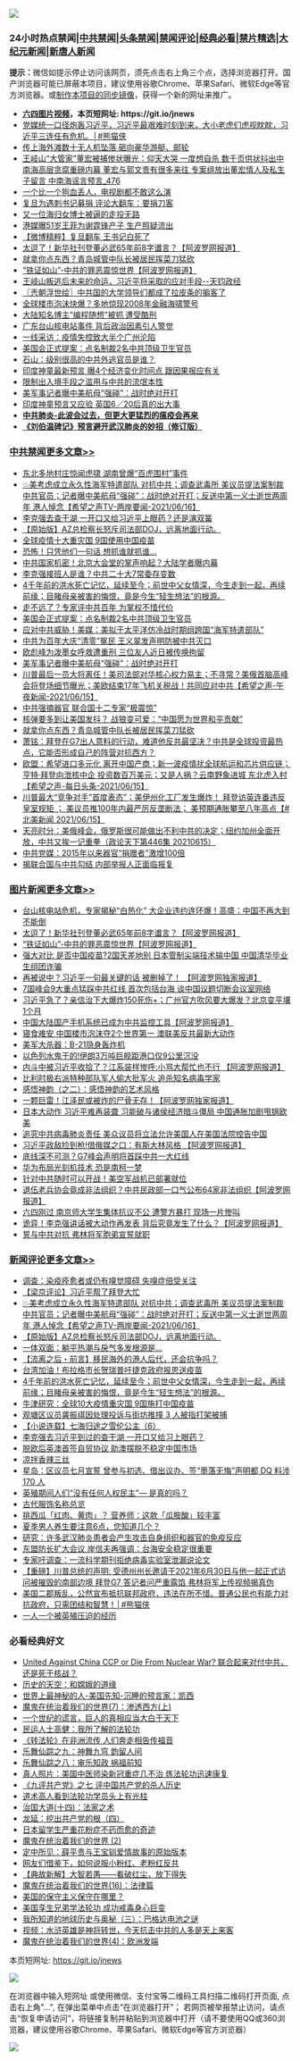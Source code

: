 ![](https://raw.githubusercontent.com/fqnews/bnews/master/64photo/fqnews-qr.jpg)

<div id="tt">
<h3>24小时热点禁闻|<a href="#%E4%B8%AD%E5%85%B1%E7%A6%81%E9%97%BB%E6%9B%B4%E5%A4%9A%E6%96%87%E7%AB%A0">中共禁闻</a>|<a href="#%E5%9B%BE%E7%89%87%E6%96%B0%E9%97%BB%E6%9B%B4%E5%A4%9A%E6%96%87%E7%AB%A0">头条禁闻</a>|<a href="#%E6%96%B0%E9%97%BB%E8%AF%84%E8%AE%BA%E6%9B%B4%E5%A4%9A%E6%96%87%E7%AB%A0">禁闻评论|<a href="#%E5%BF%85%E7%9C%8B%E7%BB%8F%E5%85%B8%E5%A5%BD%E6%96%87">经典必看|<a href="/video.md#%E7%A6%81%E7%89%87%E7%B2%BE%E9%80%89">禁片精选</a>|<a href="https://github.com/fqnews/djy/blob/master/gb/nf1351518.md#1">大纪元新闻</a>|<a href="https://github.com/fqnews/ntdtv/blob/master/gb/prog204.md#1">新唐人新闻</a></h3>
<div><b>提示：</b>微信如提示停止访问该网页，须先点击右上角三个点，选择浏览器打开。国产浏览器可能已屏蔽本项目，建议使用谷歌Chrome、苹果Safari、微软Edge等官方浏览器。或<a href="https://github.com/fqnews/bnews/blob/master/%E5%88%B6%E4%BD%9Cgit%E7%A6%81%E9%97%BB%E9%95%9C%E5%83%8F.md">制作本项目的同步镜像</a>，获得一个新的网址来推广。</div>
<ul>
<li><b><a href="http://d1.bdrive.tk/64.mp4" target="_blank">六四图片视频</a>，本页短网址: https://git.io/jnews</b></li>
<li><a href="/comments/20210615/1567415.md">党媒统一口径炮轰习近平，习近平最艰难时刻到来，大小老虎们虎视眈眈，习近平三连任有危机。│#熊猫侠</a></li>
<li><a href="/cbnews/20210615/1567372.md">传上海外滩数十无人机坠落 砸向豪华游艇、邮轮</a></li>
<li><a href="/comments/20210616/1567519.md">王岐山“大管家”董宏被捕惨状曝光：仰天大哭 一度想自杀 数千页供状抖出中南海高层贪腐重磅内幕 董宏与郭文贵有很多来往 专案组放出董宏情人及私生子留言 中南海谣言预言_476</a></li>
<li><a href="/cbnews/20210616/1567546.md">一个比一个狗血丢人，电视剧都不敢这么演</a></li>
<li><a href="/cbnews/20210616/1567521.md">复旦为遇刺书记募捐 评论大翻车：要捐刀客</a></li>
<li><a href="/cnnews/20210616/1567646.md">又一位海归女博士被逼的走投无路</a></li>
<li><a href="/yule/20210616/1567573.md">港媒曝51岁王菲为谢霆锋产子 生产照疑流出</a></li>
<li><a href="/comments/20210616/1567738.md">【微博精粹】复旦翻车 王书记白死了</a></li>
<li><a href="/topimagenews/20210616/1567809.md">太逗了！新华社刊登董必武65年前8字谶言？【阿波罗网报道】</a></li>
<li><a href="/cbnews/20210616/1567734.md">就拿你点东西？青岛城管中队长被居民挥菜刀猛砍</a></li>
<li><a href="/topimagenews/20210616/1567674.md">“铁证如山”-中共的罪恶震惊世界【阿波罗网报道】</a></li>
<li><a href="/bannedvideo/20210616/1567917.md">王岐山叛逃后未来的命运，习近平将采取的应对手段--天钧政经</a></li>
<li><a href="/ssgc/20210616/1567624.md">〖兲朝浮世绘〗中共国的大学领导们都成了拉皮条的掮客了</a></li>
<li><a href="/cnnews/20210616/1567459.md">全球楼市泡沫快爆？多地惊现2008年金融海啸警号</a></li>
<li><a href="/cbnews/20210615/1567381.md">大陆知名博主“编程随想”被抓 遭受酷刑</a></li>
<li><a href="/cnnews/20210616/1567528.md">广东台山核电站事件 背后政治因素引人警觉</a></li>
<li><a href="/cnnews/20210615/1567390.md">一线采访：疫情失控致大半个广州沦陷</a></li>
<li><a href="/cbnews/20210616/1567925.md">美国会正式提案：点名制裁2名中共顶级卫生官员</a></li>
<li><a href="/comments/20210616/1567723.md">石山：级别很高的中共外逃官员是谁？</a></li>
<li><a href="/cnnews/20210616/1567749.md">印度神童最新预言 曝4个经济变化时间点 跟因果报应有关</a></li>
<li><a href="/renquan/xgmyd/20210616/1567461.md">限制出入境手段之滥用与中共的流氓本性</a></li>
<li><a href="/cbnews/20210616/1567810.md">美军事记者曝中美航母“强碰”：战时绝对开打</a></li>
<li><a href="/worldnews/20210616/1567534.md">印度神童预言又应验 英国6／20后真的出大事</a></li>
<li><b><a href="/comments/20200211/1275071.md" target="_blank">中共肺炎-此波会过去，但更大更猛烈的瘟疫会再来</a></b></li>
<li><b><a href="/comments/20200207/1272816.md" target="_blank">《刘伯温碑记》预言避开武汉肺炎的妙招（修订版）</a></b></li>
</ul>
</div>

<div class="catlist">
<h3><a href="/cbnews/" target="_blank">中共禁闻</a><span><a href="/cbnews/" target="_blank" rel="nofollow">更多文章>></a></span></h3>
<ul>
<li><a href="/cbnews/20210616/1568056.md" target="_blank">东北多地村庄惊闻虎啸 湖南曾爆“百虎围村”事件</a></li>
<li><a href="/comments/20210616/1568037.md" target="_blank">💥美考虑成立永久性海军特遣部队 对抗中共；调查武毒所 美议员提法案制裁中共官员；记者曝中美航母“强碰”：战时绝对开打；反送中第一义士逝世两周年 港人悼念【希望之声TV-两岸要闻-2021/06/16】</a></li>
<li><a href="/cbnews/20210616/1568036.md" target="_blank">李克强去查干湖 一开口又给习近平上眼药？还是演双簧</a></li>
<li><a href="/comments/20210616/1568034.md" target="_blank">【原始版】AZ总检察长怒斥司法部DOJ，远离地面行动。</a></li>
<li><a href="/cbnews/20210616/1568001.md" target="_blank">全球疫情十大重灾国 9国使用中国疫苗</a></li>
<li><a href="/cbnews/20210616/1567964.md" target="_blank">恐怖！只凭他们一句话 想抓谁就抓谁…</a></li>
<li><a href="/cbnews/20210616/1567958.md" target="_blank">中共国家机密！北京大会堂的掌声响起？大陆学者曝内幕</a></li>
<li><a href="/cbnews/20210616/1567957.md" target="_blank">李克强接班人是谁？中共二十大7常委存变数</a></li>
<li><a href="/comments/20210616/1567956.md" target="_blank">4千年前的洪水死亡记忆，延续至今；前世中父女情深，今生走到一起，再续前缘；目睹母亲被害的悔恨，竟是今生“轻生想法”的根源。</a></li>
<li><a href="/cbnews/20210616/1567939.md" target="_blank">走不远了？专家评中共百年 为掌权不惜代价</a></li>
<li><a href="/cbnews/20210616/1567925.md" target="_blank">美国会正式提案：点名制裁2名中共顶级卫生官员</a></li>
<li><a href="/cbnews/20210616/1567924.md" target="_blank">应对中共威胁！美媒：美拟于太平洋仿冷战时期组跨国“海军特遣部队”</a></li>
<li><a href="/cbnews/20210616/1567923.md" target="_blank">中共为百年大庆“清零”冤民 王义翠发声明防被中共灭口</a></li>
<li><a href="/cbnews/20210616/1567820.md" target="_blank">欧彪峰为泼墨女呼救遭重刑 三位友人近日被传唤拘留</a></li>
<li><a href="/cbnews/20210616/1567810.md" target="_blank">美军事记者曝中美航母“强碰”：战时绝对开打</a></li>
<li><a href="/comments/20210616/1567797.md" target="_blank">川普最后一员大将离任！美司法部对华核心权力易主；不寻常？美俄首脑高峰会将登场细节曝光；美欧结束17年飞机关税战！共同应对中共【希望之声-午夜新闻-2021/06/15】</a></li>
<li><a href="/cbnews/20210616/1567790.md" target="_blank">中共强摘器官 联合国十二专家“极震惊”</a></li>
<li><a href="/cbnews/20210616/1567782.md" target="_blank">核弹要多到让美国发抖？ 战狼变可爱：“中国愿为世界和平贡献”</a></li>
<li><a href="/cbnews/20210616/1567734.md" target="_blank">就拿你点东西？青岛城管中队长被居民挥菜刀猛砍</a></li>
<li><a href="/cbnews/20210616/1567713.md" target="_blank">萧铭：拜登在G7出人意料的行动，难道他反共最坚决？中共是全球投资最热点，它能否形成自己的阵营对抗西方？</a></li>
<li><a href="/comments/20210616/1567712.md" target="_blank">欧盟：希望进口多元化 离开中国产商；新一波疫情扰全球航运和芯片供应链；亨特·拜登向泄核中企 投资数百万美元；又是人祸？云南野象进城 东北虎入村【希望之声-每日头条-2021/06/15】</a></li>
<li><a href="/comments/20210616/1567711.md" target="_blank">川普最大“竞争对手”首度表态”；美伊州化工厂发生爆炸！ 拜登访英连番违反皇室规矩 ； 美议员推100年内最严厉反垄断法； 美预期通胀攀至八年高点【#北美新闻  2021/06/15】</a></li>
<li><a href="/cbnews/20210616/1567673.md" target="_blank">天亮时分：美俄峰会，俄罗斯很可能做出不利中共的决定；纽约加州全面开放，中共又挨一记重拳（政论天下第446集 20210615）</a></li>
<li><a href="/cbnews/20210616/1567659.md" target="_blank">中共党媒：2015年以来器官“捐赠者”激增100倍</a></li>
<li><a href="/cbnews/20210616/1567637.md" target="_blank">揭联合国与中共勾结 内部举报人正面临报复</a></li>

</ul>
</div>
<div class="catlist">
<h3><a href="/topimagenews/" target="_blank">图片新闻</a><span><a href="/topimagenews/" target="_blank" rel="nofollow">更多文章>></a></span></h3>
<ul>
<li><a href="/topimagenews/20210616/1567991.md" target="_blank">台山核电站危机，专家揭秘“白热化” 大企业违约连环爆！高盛：中国不再大到不能倒</a></li>
<li><a href="/topimagenews/20210616/1567809.md" target="_blank">太逗了！新华社刊登董必武65年前8字谶言？【阿波罗网报道】</a></li>
<li><a href="/topimagenews/20210616/1567674.md" target="_blank">“铁证如山”-中共的罪恶震惊世界【阿波罗网报道】</a></li>
<li><a href="/topimagenews/20210615/1567286.md" target="_blank">强大对比 是否中国疫苗?2国天差地别 日本管制尖端技术输中国 中国清华毕业生组团诈骗</a></li>
<li><a href="/topimagenews/20210615/1567099.md" target="_blank">再被说中？习近平一句最关键的话 被删掉了！ 【阿波罗网独家报道】</a></li>
<li><a href="/topimagenews/20210614/1566582.md" target="_blank">7国峰会9大重点猛踩中共红线 首次包括台海 谈中国议题切断会议室网络</a></li>
<li><a href="/topimagenews/20210614/1566288.md" target="_blank">习近平急了？亲信治下大爆炸150死伤+；广州官方吹风要大爆发？北京变平壤1个月</a></li>
<li><a href="/topimagenews/20210614/1566204.md" target="_blank">中国大陆国产手机系统已成为中共监控工具【阿波罗网报道】</a></li>
<li><a href="/topimagenews/20210614/1566191.md" target="_blank">寝食难安 中国楼市泡沫夺2个世界第一 澳联美反共最新大动作</a></li>
<li><a href="/topimagenews/20210613/1565974.md" target="_blank">美军大杀器：B-21隐身轰炸机</a></li>
<li><a href="/topimagenews/20210613/1565965.md" target="_blank">以色列水鬼干的!伊朗3万吨巨舰距港口仅9公里沉没</a></li>
<li><a href="/topimagenews/20210613/1565945.md" target="_blank">内斗中被习近平收拾了？江系装样惨呼:小骂大帮忙也不行 【阿波罗网报道】</a></li>
<li><a href="/topimagenews/20210613/1565758.md" target="_blank">比利时极右派特种部队军人偷大批军火 追杀知名病毒学家</a></li>
<li><a href="/comments/20210612/1565472.md" target="_blank">感悟神韵（之二）：感悟神韵的艺术风格</a></li>
<li><a href="/topimagenews/20210612/1565301.md" target="_blank">一颗巨雷！江泽民或被炸的尸骨无存！【阿波罗网独家报道】</a></li>
<li><a href="/topimagenews/20210611/1564833.md" target="_blank">日本大动作 习近平难再装聋 习能破与诸侯经济暗斗僵局 中国通胀加剧甩锅欧美</a></li>
<li><a href="/topimagenews/20210611/1564685.md" target="_blank">追究中共病毒肺炎责任 美众议员将立法允许美国人在美国法院控告中国</a></li>
<li><a href="/topimagenews/20210611/1564647.md" target="_blank">习近平政敌捡到枪!借俄媒之口：有斯大林风格 【阿波罗网报道】</a></li>
<li><a href="/topimagenews/20210609/1563248.md" target="_blank">底线深不可测？G7峰会声明将首踩中共一大红线</a></li>
<li><a href="/topimagenews/20210609/1563122.md" target="_blank">华为布局光刻机技术 恐是南柯一梦</a></li>
<li><a href="/topimagenews/20210608/1562813.md" target="_blank">针对中共随时可以开战！美空军战机已部署就位</a></li>
<li><a href="/topimagenews/20210608/1562650.md" target="_blank">退伍老兵协会竟成非法组织？中共民政部一口气公布64家非法组织【阿波罗网报道】</a></li>
<li><a href="/topimagenews/20210608/1562320.md" target="_blank">六四刚过 南京师大学生集体抗议不公 遭警方暴打 现场一片惨叫</a></li>
<li><a href="/topimagenews/20210608/1562319.md" target="_blank">诡异！李克强讲话被大动作再发表 背后究竟发生了什么？【阿波罗网报道】</a></li>
<li><a href="/topimagenews/20210608/1562318.md" target="_blank">誓与中共对抗 弗林将军胞弟宣誓就职</a></li>

</ul>
</div>
<div class="catlist">
<h3><a href="/comments/" target="_blank">新闻评论</a><span><a href="/comments/" target="_blank" rel="nofollow">更多文章>></a></span></h3>
<ul>
<li><a href="/comments/20210616/1568061.md" target="_blank">调查：染疫痊愈者或仍有嗅觉障碍 失嗅症倍受关注</a></li>
<li><a href="/comments/20210616/1568040.md" target="_blank">【梁京评论】习近平帮了拜登大忙</a></li>
<li><a href="/comments/20210616/1568037.md" target="_blank">💥美考虑成立永久性海军特遣部队 对抗中共；调查武毒所 美议员提法案制裁中共官员；记者曝中美航母“强碰”：战时绝对开打；反送中第一义士逝世两周年 港人悼念【希望之声TV-两岸要闻-2021/06/16】</a></li>
<li><a href="/comments/20210616/1568034.md" target="_blank">【原始版】AZ总检察长怒斥司法部DOJ，远离地面行动。</a></li>
<li><a href="/comments/20210616/1568002.md" target="_blank">一体双面：躺平热潮与戾气多发根源是…</a></li>
<li><a href="/comments/20210616/1567994.md" target="_blank">【流离之后・前言】移民海外的港人后代，还会抗争吗？</a></li>
<li><a href="/comments/20210616/1567981.md" target="_blank">台湾加油！布拉格市长贺瑞普吁捷克政府报恩送疫苗</a></li>
<li><a href="/comments/20210616/1567956.md" target="_blank">4千年前的洪水死亡记忆，延续至今；前世中父女情深，今生走到一起，再续前缘；目睹母亲被害的悔恨，竟是今生“轻生想法”的根源。</a></li>
<li><a href="/comments/20210616/1567955.md" target="_blank">牛津研究：全球10大疫情重灾国 9国施打中国疫苗</a></li>
<li><a href="/comments/20210616/1567949.md" target="_blank">观塘区议员龚振祺因处理投诉与街坊推撞 3 人被指打架被捕</a></li>
<li><a href="/comments/20210616/1567948.md" target="_blank">【小说连载】七海归途之雪伦公主（6）</a></li>
<li><a href="/comments/20210616/1567946.md" target="_blank">李克强去习近平到过的查干湖 一开口又给习上眼药？</a></li>
<li><a href="/comments/20210616/1567945.md" target="_blank">脱欧后英澳首签自贸协议 助澳摆脱不稳定中国市场</a></li>
<li><a href="/comments/20210616/1567901.md" target="_blank">凉拌香辣三丝</a></li>
<li><a href="/comments/20210616/1567885.md" target="_blank">星岛：区议员七月宣誓 曾参与初选、借出议办、签“墨落无悔”声明都 DQ 料涉 170 人</a></li>
<li><a href="/comments/20210616/1567884.md" target="_blank">英殖期间人们“没有任何人权民主”— 是真的吗？</a></li>
<li><a href="/comments/20210616/1567882.md" target="_blank">古代服饰名称总览</a></li>
<li><a href="/comments/20210616/1567881.md" target="_blank">挑西瓜「红肉、黄肉」？ 营养师：这款「瓜胺酸」较丰富</a></li>
<li><a href="/comments/20210616/1567880.md" target="_blank">夏季男人养生要注意6点，您知道几个？</a></li>
<li><a href="/comments/20210616/1567879.md" target="_blank">研究：许多武汉肺炎患者会产生攻击自身组织和器官的免疫反应</a></li>
<li><a href="/comments/20210616/1567853.md" target="_blank">东盟防长扩大会议 岸信夫再强调：台海安全稳定很重要</a></li>
<li><a href="/comments/20210616/1567852.md" target="_blank">专家吁调查：一流科学期刊拒绝病毒实验室泄漏说论文</a></li>
<li><a href="/comments/20210616/1567832.md" target="_blank">【重磅】川普总统的声明:  受德州州长邀请于2021年6月30日与他一起正式访问被摧毁的南部边境  拜登G7 答记者问严重露馅  弗林将军上传视频揭真伪</a></li>
<li><a href="/comments/20210616/1567830.md" target="_blank">美国二郡叛乱，公然宣布抵抗联邦政府，违法在所不惜。普通公民也有能力对抗政府，只需团结和智慧！│#熊猫侠</a></li>
<li><a href="/comments/20210616/1567825.md" target="_blank">一人一个被英殖压迫的经历</a></li>

</ul>
</div>

<div class="catlist">
<h3>必看经典好文</h3>
<ul>
<li><a href="/comments/20200820/1451960.md" target="_blank">United Against China CCP or Die From Nuclear War? 联合起来对付中共，还是死于核战？</a></li>
<li><a href="/cbnews/20190219/1083302.md" target="_blank">历史的天空：和嫦娥的道缘</a></li>
<li><a href="/comments/20200605/783244.md" target="_blank">世界上最神秘的人-美国先知-沉睡的预言家：凯西</a></li>
<li><a href="/topimagenews/20180527/948369.md" target="_blank">魔鬼在统治着我们的世界(7)：渗透西方(上)</a></li>
<li><a href="/comments/20200621/1348067.md" target="_blank">一个世纪的谎言，巨人的真相应当大白于天下</a></li>
<li><a href="/ccpdope/20200729/1369047.md" target="_blank">民运人士高健：我所了解的法轮功</a></li>
<li><a href="/comments/20210509/1542786.md" target="_blank">《转法轮》在非洲流传 人们奔走相告传福音</a></li>
<li><a href="/tculture/20170718/793528.md" target="_blank">乐舞仙踪之九：神舞九穹 韵留人间</a></li>
<li><a href="/tculture/20170717/792953.md" target="_blank">乐舞仙踪之八：审乐知政 祸福前知</a></li>
<li><a href="/comments/20210215/1487728.md" target="_blank">真人照片：美国中医师染新冠重症几不治 炼法轮功迅速康复</a></li>
<li><a href="/bookonline/20131116/201048.md" target="_blank">《九评共产党》之七 评中国共产党的杀人历史</a></li>
<li><a href="/comments/20200227/1284657.md" target="_blank">道术高人看到法轮功学员头上有光柱</a></li>
<li><a href="/cbnews/20180320/916962.md" target="_blank">治国大道(十四)：法家之术</a></li>
<li><a href="/comments/20200930/1405812.md" target="_blank">龙延：挖出共产党的根（四）</a></li>
<li><a href="/comments/20210324/1511732.md" target="_blank">日本留学生严重花粉症不药而愈的奇迹</a></li>
<li><a href="/topimagenews/20180520/944940.md" target="_blank">魔鬼在统治着我们的世界 (2)</a></li>
<li><a href="/comments/20200616/1345658.md" target="_blank">定中所见：薛平贵与王宝钏爱情故事的原始版本</a></li>
<li><a href="/comments/20200712/1359630.md" target="_blank">网友们借鉴下，如何说服小粉红、老粉红反共</a></li>
<li><a href="/comments/20201217/1449706.md" target="_blank">【典故新解】大智若愚——看破红尘，放下得失</a></li>
<li><a href="/topimagenews/20180615/958090.md" target="_blank">魔鬼在统治着我们的世界(16)：法律篇</a></li>
<li><a href="/lifebaike/20200520/1331379.md" target="_blank">美国的保守主义保守在哪里？</a></li>
<li><a href="/comments/20210509/1542373.md" target="_blank">美国孪生兄弟学法轮功 成功戒毒身心巨变</a></li>
<li><a href="/tculture/xiulian/20170726/797589.md" target="_blank">我所知道的地球历史与奥秘（三）：巴格达电池之谜</a></li>
<li><a href="/comments/20200623/1273653.md" target="_blank">视频：水浒英雄是神将转世，今天抗击中共的人多是天上来客</a></li>
<li><a href="/topimagenews/20180522/946266.md" target="_blank">魔鬼在统治着我们的世界(4)：欧洲发端</a></li>

</ul>
</div>

本页短网址: https://git.io/jnews

![](https://raw.githubusercontent.com/fqnews/bnews/master/64photo/fqnews-qr.jpg)

在浏览器中输入短网址 或使用微信、支付宝等二维码工具扫描二维码打开页面, 点击右上角"...", 在弹出菜单中点击“在浏览器打开”； 若网页被举报禁止访问，请点击“恢复申请访问”，将链接复制并粘贴到浏览器中打开（请不要使用QQ或360浏览器，建议使用谷歌Chrome、苹果Safari、微软Edge等官方浏览器）

![](https://raw.githubusercontent.com/fqnews/bnews/master/64photo/wx.jpg)